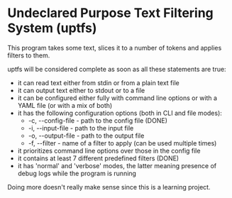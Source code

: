 # Undeclared Purpose Text Filtering System (uptfs)

This program takes some text, slices it to a number of tokens and applies filters to them.

uptfs will be considered complete as soon as all these statements are true:

* it can read text either from stdin or from a plain text file
* it can output text either to stdout or to a file
* it can be configured either fully with command line options or with a YAML file (or with a mix of both)
* it has the following configuration options (both in CLI and file modes):
    * -c, --config-file - path to the config file (DONE)
    * -i, --input-file - path to the input file
    * -o, --output-file - path to the output file
    * -f, --filter - name of a filter to apply (can be used multiple times)
* it prioritizes command line options over those in the config file
* it contains at least 7 different predefined filters (DONE)
* it has 'normal' and 'verbose' modes, the latter meaning presence of debug logs while the program is running

Doing more doesn't really make sense since this is a learning project.

